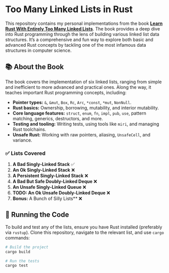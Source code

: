 # Too Many Linked Lists in Rust

This repository contains my personal implementations from the book **[Learn Rust With Entirely Too Many Linked Lists](https://rust-unofficial.github.io/too-many-lists/index.html)**. The book provides a deep dive into Rust programming through the lens of building various linked list data structures. It’s a comprehensive and fun way to explore both basic and advanced Rust concepts by tackling one of the most infamous data structures in computer science.

## 📚 About the Book

The book covers the implementation of six linked lists, ranging from simple and inefficient to more advanced and practical ones. Along the way, it teaches important Rust programming concepts, including:

- **Pointer types:** `&`, `&mut`, `Box`, `Rc`, `Arc`, `*const`, `*mut`, `NonNull`.
- **Rust basics:** Ownership, borrowing, mutability, and interior mutability.
- **Core language features:** `struct`, `enum`, `fn`, `impl`, `pub`, `use`, pattern matching, generics, destructors, and more.
- **Testing and tooling:** Writing tests, using tools like `miri`, and managing Rust toolchains.
- **Unsafe Rust:** Working with raw pointers, aliasing, `UnsafeCell`, and variance.

### ✅ Lists Covered

1. **A Bad Singly-Linked Stack** ✅
2. **An Ok Singly-Linked Stack** ❌
3. **A Persistent Singly-Linked Stack** ❌
4. **A Bad But Safe Doubly-Linked Deque** ❌
5. **An Unsafe Singly-Linked Queue** ❌
6. **TODO: An Ok Unsafe Doubly-Linked Deque** ❌
7. **Bonus:** A Bunch of Silly Lists** ❌

## 🚀 Running the Code

To build and test any of the lists, ensure you have Rust installed (preferably via `rustup`). Clone this repository, navigate to the relevant list, and use `cargo` commands:

```bash
# Build the project
cargo build

# Run the tests
cargo test
